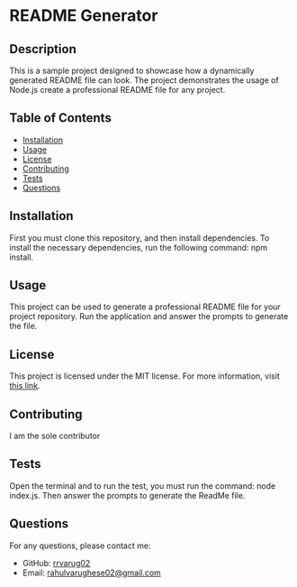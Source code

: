 # README Generator

## Description
This is a sample project designed to showcase how a dynamically generated README file can look. The project demonstrates the usage of Node.js create a professional   README file for any project.

## Table of Contents
- [Installation](#installation)
- [Usage](#usage)
- [License](#license)
- [Contributing](#contributing)
- [Tests](#tests)
- [Questions](#questions)

## Installation
First you must clone this repository, and then install dependencies. To install the necessary dependencies, run the following command: npm install.

## Usage
This project can be used to generate a professional README file for your project repository. Run the application and answer the prompts to generate the file.

## License
This project is licensed under the MIT license. For more information, visit [this link](https://opensource.org/licenses/MIT).
  

## Contributing
I am the sole contributor

## Tests
Open the terminal and to run the test, you must run the command: node index.js. Then answer the prompts to generate the ReadMe file.

## Questions
For any questions, please contact me:
- GitHub: [rrvarug02](https://github.com/rrvarug02)
- Email: rahulvarughese02@gmail.com
